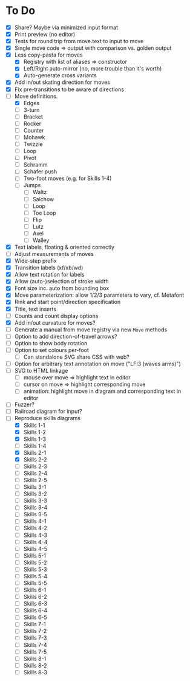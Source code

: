 # To Do

- [x] Share? Maybe via minimized input format
- [x] Print preview (no editor)
- [x] Tests for round trip from move.text to input to move
- [x] Single move code => output with comparison vs. golden output
- [x] Less copy-pasta for moves
    - [x] Registry with list of aliases => constructor
    - [x] Left/Right auto-mirror (no, more trouble than it's worth)
    - [x] Auto-generate cross variants
- [x] Add in/out skating direction for moves
- [x] Fix pre-transitions to be aware of directions
- [ ] Move definitions.
    - [x] Edges
    - [ ] 3-turn
    - [ ] Bracket
    - [ ] Rocker
    - [ ] Counter
    - [ ] Mohawk
    - [ ] Twizzle
    - [ ] Loop
    - [ ] Pivot
    - [ ] Schramm
    - [ ] Schafer push
    - [ ] Two-foot moves (e.g. for Skills 1-4)
    - [ ] Jumps
        - [ ] Waltz
        - [ ] Salchow
        - [ ] Loop
        - [ ] Toe Loop
        - [ ] Flip
        - [ ] Lutz
        - [ ] Axel
        - [ ] Walley
- [x] Text labels, floating & oriented correctly
- [ ] Adjust measurements of moves
- [x] Wide-step prefix
- [x] Transition labels (xf/xb/wd)
- [x] Allow text rotation for labels
- [x] Allow (auto-)selection of stroke width
- [x] Font size inc. auto from bounding box
- [x] Move parameterization: allow 1/2/3 parameters to vary, cf. Metafont
- [x] Rink and start point/direction specification
- [x] Title, text inserts
- [ ] Counts and count display options
- [x] Add in/out curvature for moves?
- [ ] Generate a manual from move registry via new `Move` methods
- [ ] Option to add direction-of-travel arrows?
- [ ] Option to show body rotation
- [ ] Option to set colours per-foot
    - [ ] Can standalone SVG share CSS with web?
- [ ] Option for arbitrary text annotation on move ("LFI3 (waves arms)")
- [ ] SVG to HTML linkage
    - [ ] mouse over move => highlight text in editor
    - [ ] cursor on move => highlight corresponding move
    - [ ] animation: highlight move in diagram and corresponding text in editor
- [ ] Fuzzer?
- [ ] Railroad diagram for input?
- [ ] Reproduce skills diagrams
    - [x] Skills 1-1
    - [x] Skills 1-2
    - [x] Skills 1-3
    - [ ] Skills 1-4
    - [x] Skills 2-1
    - [x] Skills 2-2
    - [ ] Skills 2-3
    - [ ] Skills 2-4
    - [ ] Skills 2-5
    - [ ] Skills 3-1
    - [ ] Skills 3-2
    - [ ] Skills 3-3
    - [ ] Skills 3-4
    - [ ] Skills 3-5
    - [ ] Skills 4-1
    - [ ] Skills 4-2
    - [ ] Skills 4-3
    - [ ] Skills 4-4
    - [ ] Skills 4-5
    - [ ] Skills 5-1
    - [ ] Skills 5-2
    - [ ] Skills 5-3
    - [ ] Skills 5-4
    - [ ] Skills 5-5
    - [ ] Skills 6-1
    - [ ] Skills 6-2
    - [ ] Skills 6-3
    - [ ] Skills 6-4
    - [ ] Skills 6-5
    - [ ] Skills 7-1
    - [ ] Skills 7-2
    - [ ] Skills 7-3
    - [ ] Skills 7-4
    - [ ] Skills 7-5
    - [ ] Skills 8-1
    - [ ] Skills 8-2
    - [ ] Skills 8-3
